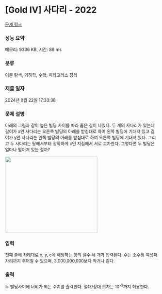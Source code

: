 # [Gold IV] 사다리 - 2022 

[문제 링크](https://www.acmicpc.net/problem/2022) 

### 성능 요약

메모리: 9336 KB, 시간: 88 ms

### 분류

이분 탐색, 기하학, 수학, 피타고라스 정리

### 제출 일자

2024년 9월 22일 17:33:38

### 문제 설명

<p>아래의 그림과 같이 높은 빌딩 사이를 따라 좁은 길이 나있다. 두 개의 사다리가 있는데 길이가 x인 사다리는 오른쪽 빌딩의 아래를 받침대로 하여 왼쪽 빌딩에 기대져 있고 길이가 y인 사다리는 왼쪽 빌딩의 아래를 받침대로 하여 오른쪽 빌딩에 기대져 있다. 그리고 두 사다리는 땅에서부터 정확하게 c인 지점에서 서로 교차한다. 그렇다면 두 빌딩은 얼마나 떨어져 있는 걸까?</p>

<p><img alt="" src="https://onlinejudgeimages.s3-ap-northeast-1.amazonaws.com/upload/201007/ladd.png" style="height:250px; width:304px"></p>

### 입력 

 <p>첫째 줄에 차례대로 x, y, c에 해당하는 양의 실수 세 개가 입력된다. 수는 소수점 여섯째 자리까지 주어질 수 있으며, 3,000,000,000보다 작거나 같다.</p>

### 출력 

 <p>두 빌딩사이에 너비가 되는 수치를 출력한다. 절대/상대 오차는 10<sup>-3</sup>까지 허용한다.</p>

